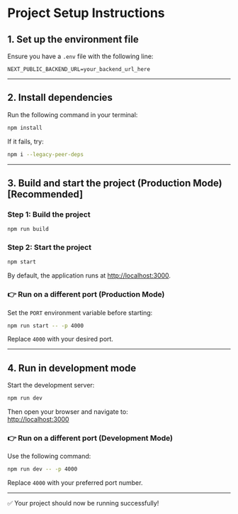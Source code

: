 # Project Setup Instructions

## 1. Set up the environment file

Ensure you have a `.env` file with the following line:

```
NEXT_PUBLIC_BACKEND_URL=your_backend_url_here
```

---

## 2. Install dependencies

Run the following command in your terminal:

```bash
npm install
```

If it fails, try:

```bash
npm i --legacy-peer-deps
```

---

## 3. Build and start the project (Production Mode) [Recommended]

### Step 1: Build the project

```bash
npm run build
```

### Step 2: Start the project

```bash
npm start
```

By default, the application runs at [http://localhost:3000](http://localhost:3000).

### 👉 Run on a different port (Production Mode)

Set the `PORT` environment variable before starting:

```bash
npm run start -- -p 4000
```

Replace `4000` with your desired port.

---

## 4. Run in development mode

Start the development server:

```bash
npm run dev
```

Then open your browser and navigate to:  
[http://localhost:3000](http://localhost:3000)

### 👉 Run on a different port (Development Mode)

Use the following command:

```bash
npm run dev -- -p 4000
```

Replace `4000` with your preferred port number.

---

✅ Your project should now be running successfully!